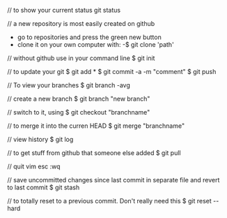 // to show your current status
git status

// a new repository is most easily created on github
- go to repositories and press the green new button
- clone it on your own computer with:
-$ git clone 'path'

// without github use in your command line
$ git init

// to update your git
$ git add *
$ git commit -a -m "comment"
$ git push

// To view your branches
$ git branch -avg

// create a new branch
$ git branch "new branch"

// switch to it, using
$ git checkout "branchname"

// to merge it into the curren HEAD
$ git merge "branchname"
  
// view history
$ git log

// to get stuff from github that someone else added
$ git pull

// quit vim
esc :wq

// save uncommitted changes since last commit in separate file and revert to last commit
$ git stash

// to totally reset to a previous commit. Don't really need this
$ git reset --hard
